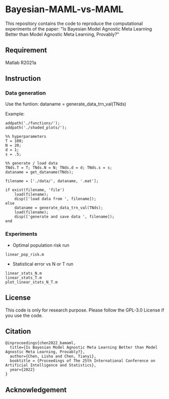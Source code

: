 # Bayesian-MAML-vs-MAML

This repository contains the code to reproduce the computational experiments of the paper: 
"Is Bayesian Model Agnostic Meta Learning Better than Model Agnostic Meta Learning, Provably?"


## Requirement
Matlab R2021a


##


## Instruction

### Data generation
Use the funtion:
dataname = generate_data_trn_val(TNds)

Example:
```
addpath('./functions/');
addpath('./shaded_plots/');

%% hyperparameters
T = 100;
N = 20;
d = 1;
s = .5;

%% generate / load data
TNds.T = T; TNds.N = N; TNds.d = d; TNds.s = s;
dataname = get_dataname(TNds);

filename = ['./data/', dataname, '.mat'];

if exist(filename, 'file')
    load(filename);
    disp(['load data from ', filename]);
else
    dataname = generate_data_trn_val(TNds);
    load(filename);
    disp(['generate and save data ', filename]);
end
```

### Experiments
- Optimal population risk
run
```
linear_pop_risk.m
```
- Statistical error vs N or T
run
```
linear_stats_N.m
linear_stats_T.m
plot_linear_stats_N_T.m
```



## License

This code is only for research purpose.
Please follow the GPL-3.0 License if you use the code.


## Citation

```
@inproceedings{chen2022_bamaml,
  title={Is Bayesian Model Agnostic Meta Learning Better than Model Agnostic Meta Learning, Provably?},
  author={Chen, Lisha and Chen, Tianyi},
  booktitle = {Proceedings of The 25th International Conference on Artificial Intelligence and Statistics},
  year={2022}
}
```


## Acknowledgement


